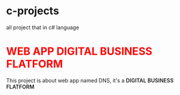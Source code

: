 # c-projects
all project that in c# language

<h1 style="color:red;">WEB APP DIGITAL BUSINESS FLATFORM</h1>

This project is about web app named DNS, it's a <span style="font-:28px; font-weight:600;">DIGITAL BUSINESS FLATFORM</span>
